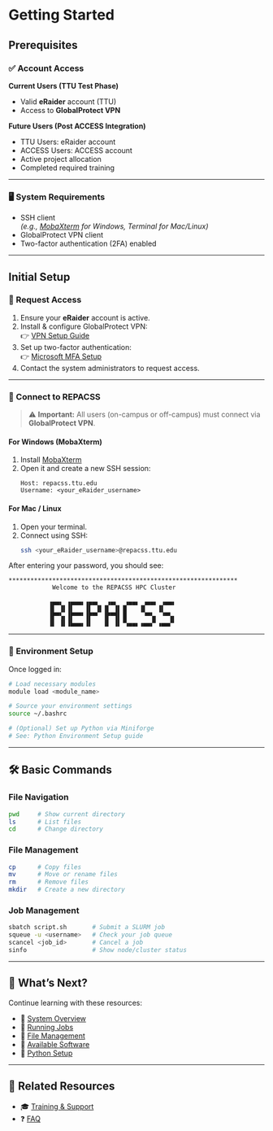 # Getting Started

## Prerequisites

### ✅ Account Access

**Current Users (TTU Test Phase)**  
- Valid **eRaider** account (TTU)
- Access to **GlobalProtect VPN**

**Future Users (Post ACCESS Integration)**  
- TTU Users: eRaider account  
- ACCESS Users: ACCESS account  
- Active project allocation  
- Completed required training

---

### 🖥 System Requirements

- SSH client  
  *(e.g., [MobaXterm](https://mobaxterm.mobatek.net) for Windows, Terminal for Mac/Linux)*
- GlobalProtect VPN client
- Two-factor authentication (2FA) enabled

---

## Initial Setup

### 📝 Request Access

1. Ensure your **eRaider** account is active.
2. Install & configure GlobalProtect VPN:  
   👉 [VPN Setup Guide](vpn/vpn-setup.md)
3. Set up two-factor authentication:  
   👉 [Microsoft MFA Setup](https://askit.ttu.edu/sp?id=sc_cat_item&sys_id=77057d80874eb5509a3a539d3fbb35ed)
4. Contact the system administrators to request access.

---

### 🔐 Connect to REPACSS

> ⚠️ **Important:** All users (on-campus or off-campus) must connect via **GlobalProtect VPN**.

#### For Windows (MobaXterm)

1. Install [MobaXterm](https://mobaxterm.mobatek.net)
2. Open it and create a new SSH session:
   ```
   Host: repacss.ttu.edu  
   Username: <your_eRaider_username>
   ```

#### For Mac / Linux

1. Open your terminal.
2. Connect using SSH:
   ```bash
   ssh <your_eRaider_username>@repacss.ttu.edu
   ```

After entering your password, you should see:

```
***************************************************************
            Welcome to the REPACSS HPC Cluster

           ▗▄▄▖ ▗▄▄▄▖▗▄▄▖  ▗▄▖  ▗▄▄▖ ▗▄▄▖ ▗▄▄▖
           ▐▌ ▐▌▐▌   ▐▌ ▐▌▐▌ ▐▌▐▌   ▐▌   ▐▌
           ▐▛▀▚▖▐▛▀▀▘▐▛▀▘ ▐▛▀▜▌▐▌    ▝▀▚▖ ▝▀▚▖
           ▐▌ ▐▌▐▙▄▄▖▐▌   ▐▌ ▐▌▝▚▄▄▖▗▄▄▞▘▗▄▄▞▘
```

---

### 🧪 Environment Setup

Once logged in:

```bash
# Load necessary modules
module load <module_name>

# Source your environment settings
source ~/.bashrc

# (Optional) Set up Python via Miniforge
# See: Python Environment Setup guide
```

---

## 🛠 Basic Commands

### File Navigation

```bash
pwd     # Show current directory
ls      # List files
cd      # Change directory
```

### File Management

```bash
cp      # Copy files
mv      # Move or rename files
rm      # Remove files
mkdir   # Create a new directory
```

### Job Management

```bash
sbatch script.sh       # Submit a SLURM job
squeue -u <username>   # Check your job queue
scancel <job_id>       # Cancel a job
sinfo                  # Show node/cluster status
```

---

## 🚀 What’s Next?

Continue learning with these resources:

- 📘 [System Overview](system-overview.md)  
- 🧬 [Running Jobs](running-jobs.md)  
- 📂 [File Management](file-management.md)  
- 🧰 [Available Software](software.md)  
- 🐍 [Python Setup](python.md)

---

## 🔗 Related Resources

- 🎓 [Training & Support](support.md)  
- ❓ [FAQ](faq.md)
